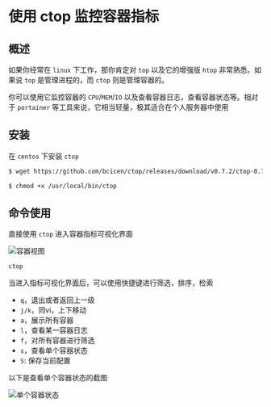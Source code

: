 # 使用 ctop 监控容器指标

## 概述

如果你经常在 `linux` 下工作，那你肯定对 `top` 以及它的增强版 `htop` 非常熟悉。如果说 `top` 是管理进程的，而 `ctop` 则是管理容器的。

你可以使用它监控容器的 `CPU`/`MEM`/`IO` 以及查看容器日志，查看容器状态等。相对于 `portainer` 等工具来说，它相当轻量，极其适合在个人服务器中使用

## 安装

在 `centos` 下安装 `ctop`

``` bash
$ wget https://github.com/bcicen/ctop/releases/download/v0.7.2/ctop-0.7.2-linux-amd64 -O /usr/local/bin/ctop

$ chmod +x /usr/local/bin/ctop
```

## 命令使用

直接使用 `ctop` 进入容器指标可视化界面

![容器视图](./assets/ctop.png)

``` bash
ctop
```

当进入指标可视化界面后，可以使用快捷键进行筛选，排序，检索

+ `q`，退出或者返回上一级
+ `j/k`，同vi，上下移动
+ `a`，展示所有容器
+ `l`，查看某一容器日志
+ `f`，对所有容器进行筛选
+ `s`，查看单个容器状态
+ `S`: 保存当前配置

以下是查看单个容器状态的截图

![单个容器状态](./assets/ctop-view.png)